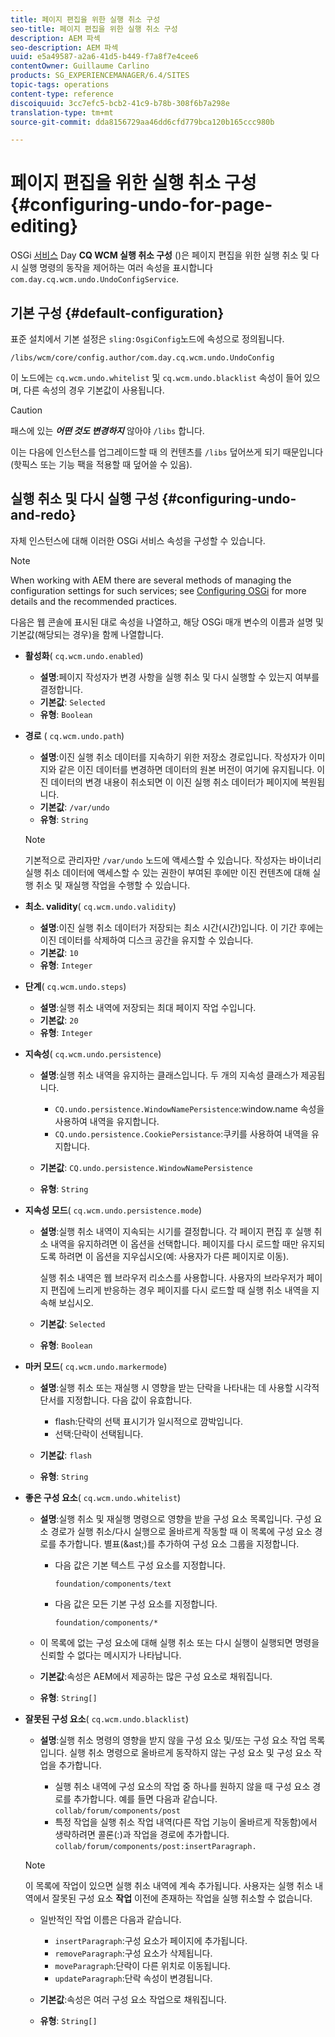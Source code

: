 ```yaml
---
title: 페이지 편집을 위한 실행 취소 구성
seo-title: 페이지 편집을 위한 실행 취소 구성
description: AEM 파섹
seo-description: AEM 파섹
uuid: e5a49587-a2a6-41d5-b449-f7a8f7e4cee6
contentOwner: Guillaume Carlino
products: SG_EXPERIENCEMANAGER/6.4/SITES
topic-tags: operations
content-type: reference
discoiquuid: 3cc7efc5-bcb2-41c9-b78b-308f6b7a298e
translation-type: tm+mt
source-git-commit: dda8156729aa46dd6cfd779bca120b165ccc980b

---
```



# 페이지 편집을 위한 실행 취소 구성{#configuring-undo-for-page-editing}

OSGi [서비스](/help/sites-deploying/configuring-osgi.md) Day **CQ WCM 실행 취소 구성** ()은 페이지 편집을 위한 실행 취소 및 다시 실행 명령의 동작을 제어하는 여러 속성을 표시합니다 `com.day.cq.wcm.undo.UndoConfigService`.

## 기본 구성 {#default-configuration}

표준 설치에서 기본 설정은 `sling:OsgiConfig`노드에 속성으로 정의됩니다.

`/libs/wcm/core/config.author/com.day.cq.wcm.undo.UndoConfig`

이 노드에는 `cq.wcm.undo.whitelist` 및 `cq.wcm.undo.blacklist` 속성이 들어 있으며, 다른 속성의 경우 기본값이 사용됩니다.

>[!CAUTION]
>
>패스에 있는 ***어떤 것도 변경하지*** 않아야 `/libs` 합니다.
>
>이는 다음에 인스턴스를 업그레이드할 때 의 컨텐츠를 `/libs` 덮어쓰게 되기 때문입니다(핫픽스 또는 기능 팩을 적용할 때 덮어쓸 수 있음).

## 실행 취소 및 다시 실행 구성 {#configuring-undo-and-redo}

자체 인스턴스에 대해 이러한 OSGi 서비스 속성을 구성할 수 있습니다.

>[!NOTE]
>
>When working with AEM there are several methods of managing the configuration settings for such services; see [Configuring OSGi](/help/sites-deploying/configuring-osgi.md) for more details and the recommended practices.

다음은 웹 콘솔에 표시된 대로 속성을 나열하고, 해당 OSGi 매개 변수의 이름과 설명 및 기본값(해당되는 경우)을 함께 나열합니다.

* **활성화**( `cq.wcm.undo.enabled`)

   * **설명**:페이지 작성자가 변경 사항을 실행 취소 및 다시 실행할 수 있는지 여부를 결정합니다.
   * **기본값**: `Selected`
   * **유형**: `Boolean`

* **경로**
( `cq.wcm.undo.path`)

   * **설명**:이진 실행 취소 데이터를 지속하기 위한 저장소 경로입니다. 작성자가 이미지와 같은 이진 데이터를 변경하면 데이터의 원본 버전이 여기에 유지됩니다. 이진 데이터의 변경 내용이 취소되면 이 이진 실행 취소 데이터가 페이지에 복원됩니다.
   * **기본값**: `/var/undo`
   * **유형**: `String`
   >[!NOTE]
   >
   >기본적으로 관리자만 `/var/undo` 노드에 액세스할 수 있습니다. 작성자는 바이너리 실행 취소 데이터에 액세스할 수 있는 권한이 부여된 후에만 이진 컨텐츠에 대해 실행 취소 및 재실행 작업을 수행할 수 있습니다.

* **최소. validity**( `cq.wcm.undo.validity`)

   * **설명**:이진 실행 취소 데이터가 저장되는 최소 시간(시간)입니다. 이 기간 후에는 이진 데이터를 삭제하여 디스크 공간을 유지할 수 있습니다.
   * **기본값**: `10`
   * **유형**: `Integer`

* **단계**( `cq.wcm.undo.steps`)

   * **설명**:실행 취소 내역에 저장되는 최대 페이지 작업 수입니다.
   * **기본값**: `20`
   * **유형**: `Integer`

* **지속성**( `cq.wcm.undo.persistence`)

   * **설명**:실행 취소 내역을 유지하는 클래스입니다. 두 개의 지속성 클래스가 제공됩니다.

      * `CQ.undo.persistence.WindowNamePersistence`:window.name 속성을 사용하여 내역을 유지합니다.
      * `CQ.undo.persistence.CookiePersistance`:쿠키를 사용하여 내역을 유지합니다.
   * **기본값**: `CQ.undo.persistence.WindowNamePersistence`
   * **유형**: `String`


* **지속성 모드**( `cq.wcm.undo.persistence.mode`)

   * **설명**:실행 취소 내역이 지속되는 시기를 결정합니다. 각 페이지 편집 후 실행 취소 내역을 유지하려면 이 옵션을 선택합니다. 페이지를 다시 로드할 때만 유지되도록 하려면 이 옵션을 지우십시오(예: 사용자가 다른 페이지로 이동).

      실행 취소 내역은 웹 브라우저 리소스를 사용합니다. 사용자의 브라우저가 페이지 편집에 느리게 반응하는 경우 페이지를 다시 로드할 때 실행 취소 내역을 지속해 보십시오.

   * **기본값**: `Selected`
   * **유형**: `Boolean`

* **마커 모드**( `cq.wcm.undo.markermode`)

   * **설명**:실행 취소 또는 재실행 시 영향을 받는 단락을 나타내는 데 사용할 시각적 단서를 지정합니다. 다음 값이 유효합니다.

      * flash:단락의 선택 표시기가 일시적으로 깜박입니다.
      * 선택:단락이 선택됩니다.
   * **기본값**: `flash`
   * **유형**: `String`


* **좋은 구성 요소**( `cq.wcm.undo.whitelist`)

   * **설명**:실행 취소 및 재실행 명령으로 영향을 받을 구성 요소 목록입니다. 구성 요소 경로가 실행 취소/다시 실행으로 올바르게 작동할 때 이 목록에 구성 요소 경로를 추가합니다. 별표(&amp;ast;)를 추가하여 구성 요소 그룹을 지정합니다.

      * 다음 값은 기본 텍스트 구성 요소를 지정합니다.

         `foundation/components/text`

      * 다음 값은 모든 기본 구성 요소를 지정합니다.

         `foundation/components/*`
   * 이 목록에 없는 구성 요소에 대해 실행 취소 또는 다시 실행이 실행되면 명령을 신뢰할 수 없다는 메시지가 나타납니다.

   * **기본값**:속성은 AEM에서 제공하는 많은 구성 요소로 채워집니다.
   * **유형**: `String[]`


* **잘못된 구성 요소**( `cq.wcm.undo.blacklist`)

   * **설명**:실행 취소 명령의 영향을 받지 않을 구성 요소 및/또는 구성 요소 작업 목록입니다. 실행 취소 명령으로 올바르게 동작하지 않는 구성 요소 및 구성 요소 작업을 추가합니다.

      * 실행 취소 내역에 구성 요소의 작업 중 하나를 원하지 않을 때 구성 요소 경로를 추가합니다. 예를 들면 다음과 같습니다. `collab/forum/components/post`
      * 특정 작업을 실행 취소 작업 내역(다른 작업 기능이 올바르게 작동함)에서 생략하려면 콜론(:)과 작업을 경로에 추가합니다. `collab/forum/components/post:insertParagraph.`
   >[!NOTE]
   >
   >이 목록에 작업이 있으면 실행 취소 내역에 계속 추가됩니다. 사용자는 실행 취소 내역에서 잘못된 구성 요소 **작업** 이전에 존재하는 작업을 실행 취소할 수 없습니다.

   * 일반적인 작업 이름은 다음과 같습니다.

      * `insertParagraph`:구성 요소가 페이지에 추가됩니다.
      * `removeParagraph`:구성 요소가 삭제됩니다.
      * `moveParagraph`:단락이 다른 위치로 이동됩니다.
      * `updateParagraph`:단락 속성이 변경됩니다.
   * **기본값**:속성은 여러 구성 요소 작업으로 채워집니다.
   * **유형**: `String[]`




